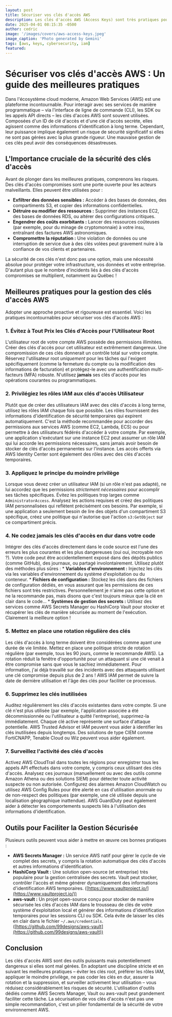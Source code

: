 ```yaml
---
layout: post
title: Sécuriser vos clés d'accès AWS
description: Les clés d'accès AWS (Access Keys) sont très pratiques pour se connecter en ligne de commande. Elles sont aussi dangereuses si mal utilisées.
date: 2025-04-01 08:15:35 -0500
author: cedric
image: '/images/covers/aws-access-keys.jpeg'
image_caption: 'Photo generated by Gemini'
tags: [aws, keys, cybersecurity, iam]
featured:
---
```

# Sécuriser vos clés d'accès AWS : Un guide des meilleures pratiques

Dans l'écosystème cloud moderne, Amazon Web Services (AWS) est une plateforme incontournable. Pour interagir avec ses services de manière programmatique – via l'interface de ligne de commande (CLI), les SDK ou les appels API directs – les clés d'accès AWS sont souvent utilisées. Composées d'un ID de clé d'accès et d'une clé d'accès secrète, elles agissent comme des informations d'identification à long terme. Cependant, leur puissance implique également un risque de sécurité significatif si elles ne sont pas gérées avec la plus grande rigueur. Une mauvaise gestion de ces clés peut avoir des conséquences désastreuses.

## L'Importance cruciale de la sécurité des clés d'accès

Avant de plonger dans les meilleures pratiques, comprenons les risques. Des clés d'accès compromises sont une porte ouverte pour les acteurs malveillants. Elles peuvent être utilisées pour :

* **Exfiltrer des données sensibles :** Accéder à des bases de données, des compartiments S3, et copier des informations confidentielles.
* **Détruire ou modifier des ressources :** Supprimer des instances EC2, des bases de données RDS, ou altérer des configurations critiques.
* **Engendrer des coûts exorbitants :** Lancer des ressources coûteuses (par exemple, pour du minage de cryptomonnaie) à votre insu, entraînant des factures AWS astronomiques.
* **Compromettre la réputation :** Une violation de données ou une interruption de service due à des clés volées peut gravement nuire à la confiance de vos clients et partenaires.

La sécurité de ces clés n'est donc pas une option, mais une nécessité absolue pour protéger votre infrastructure, vos données et votre entreprise. D'autant plus que le nombre d'incidents liés à des clés d'accès compromises se multiplient, notamment au Québec !

## Meilleures pratiques pour la gestion des clés d'accès AWS

Adopter une approche proactive et rigoureuse est essentiel. Voici les pratiques incontournables pour sécuriser vos clés d'accès AWS :

### 1. Évitez à Tout Prix les Clés d'Accès pour l'Utilisateur Root

L'utilisateur root de votre compte AWS possède des permissions illimitées. Créer des clés d'accès pour cet utilisateur est extrêmement dangereux. Une compromission de ces clés donnerait un contrôle total sur votre compte. Réservez l'utilisateur root *uniquement* pour les tâches qui l'exigent spécifiquement (comme la fermeture du compte ou la modification des informations de facturation) et protégez-le avec une authentification multi-facteurs (MFA) robuste. N'utilisez **jamais** ses clés d'accès pour les opérations courantes ou programmatiques.

### 2. Privilégiez les rôles IAM aux clés d'accès Utilisateur

Plutôt que de créer des utilisateurs IAM avec des clés d'accès à long terme, utilisez les rôles IAM chaque fois que possible. Les rôles fournissent des informations d'identification de sécurité temporaires qui expirent automatiquement. C'est la méthode recommandée pour accorder des permissions aux services AWS (comme EC2, Lambda, ECS) ou pour permettre à des utilisateurs fédérés d'accéder à votre compte. Par exemple, une application s'exécutant sur une instance EC2 peut assumer un rôle IAM qui lui accorde les permissions nécessaires, sans jamais avoir besoin de stocker de clés d'accès permanentes sur l'instance. Les accès offerts via AWS Identity Center sont également des rôles avec des clés d'accès temporaires.

### 3. Appliquez le principe du moindre privilège

Lorsque vous devez créer un utilisateur IAM (si un rôle n'est pas adapté), ne lui accordez que les permissions *strictement nécessaires* pour accomplir ses tâches spécifiques. Évitez les politiques trop larges comme `AdministratorAccess`. Analysez les actions requises et créez des politiques IAM personnalisées qui reflètent précisément ces besoins. Par exemple, si une application a seulement besoin de lire des objets d'un compartiment S3 spécifique, créez une politique qui n'autorise que l'action `s3:GetObject` sur ce compartiment précis.

### 4. Ne codez jamais les clés d'accès en dur dans votre code

Intégrer des clés d'accès directement dans le code source est l'une des erreurs les plus courantes et les plus dangereuses (oui oui, incroyable non ?). Votre code peut être accidentellement exposé dans des dépôts publics (comme GitHub), des journaux, ou partagé involontairement. Utilisez plutôt des méthodes plus sûres :
    * **Variables d'environnement :** Injectez les clés via les variables d'environnement du système d'exploitation ou du conteneur.
    * **Fichiers de configuration :** Stockez les clés dans des fichiers de configuration dédiés, en vous assurant que les permissions de ces fichiers sont très restrictives. Personnellement je n'aime pas cette option et ne la recommande pas, mais disons que c'est toujours mieux que la clé en clair dans le code...
    * **Systèmes de gestion des secrets :** Utilisez des services comme AWS Secrets Manager ou HashiCorp Vault pour stocker et récupérer les clés de manière sécurisée au moment de l'exécution. Clairement la meilleure option !

### 5. Mettez en place une rotation régulière des clés

Les clés d'accès à long terme doivent être considérées comme ayant une durée de vie limitée. Mettez en place une politique stricte de rotation régulière (par exemple, tous les 90 jours, comme le recommande AWS). La rotation réduit la fenêtre d'opportunité pour un attaquant si une clé venait à être compromise sans que vous le sachiez immédiatement. Pour information, j'ai déjà travaillé sur des incidents avec des attaquants utilisant une clé compromise depuis plus de 2 ans ! AWS IAM permet de suivre la date de dernière utilisation et l'âge des clés pour faciliter ce processus.

### 6. Supprimez les clés inutilisées

Auditez régulièrement les clés d'accès existantes dans votre compte. Si une clé n'est plus utilisée (par exemple, l'application associée a été décommissionnée ou l'utilisateur a quitté l'entreprise), supprimez-la immédiatement. Chaque clé active représente une surface d'attaque potentielle. AWS Trusted Advisor et IAM peuvent vous aider à identifier les clés inutilisées depuis longtemps. Des solutions de type CIEM comme FortiCNAPP, Tenable Cloud ou Wiz peuvent vous aider également.

### 7. Surveillez l'activité des clés d'accès

Activez AWS CloudTrail dans toutes les régions pour enregistrer tous les appels API effectués dans votre compte, y compris ceux utilisant des clés d'accès. Analysez ces journaux (manuellement ou avec des outils comme Amazon Athena ou des solutions SIEM) pour détecter toute activité suspecte ou non autorisée. Configurez des alarmes Amazon CloudWatch ou utilisez AWS Config Rules pour être alerté en cas d'utilisation anormale ou de non-respect des politiques (par exemple, une clé utilisée depuis une localisation géographique inattendue). AWS GuardDuty peut également aider à détecter les comportements suspects liés à l'utilisation des informations d'identification.

## Outils pour Faciliter la Gestion Sécurisée

Plusieurs outils peuvent vous aider à mettre en œuvre ces bonnes pratiques :

* **AWS Secrets Manager :** Un service AWS natif pour gérer le cycle de vie complet des secrets, y compris la rotation automatique des clés d'accès et autres informations d'identification.
* **HashiCorp Vault :** Une solution open-source (et entreprise) très populaire pour la gestion centralisée des secrets. Vault peut stocker, contrôler l'accès et même générer dynamiquement des informations d'identification AWS temporaires. ([https://www.vaultproject.io/](https://www.vaultproject.io/))
* **aws-vault :** Un projet open-source conçu pour stocker de manière sécurisée les clés d'accès IAM dans le trousseau de clés de votre système d'exploitation local et générer des informations d'identification temporaires pour les sessions CLI ou SDK. Cela évite de laisser les clés en clair dans le fichier `~/.aws/credentials`. ([https://github.com/99designs/aws-vault](https://github.com/99designs/aws-vault))

## Conclusion

Les clés d'accès AWS sont des outils puissants mais potentiellement dangereux si elles sont mal gérées. En adoptant une discipline stricte et en suivant les meilleures pratiques – éviter les clés root, préférer les rôles IAM, appliquer le moindre privilège, ne pas coder les clés en dur, assurer la rotation et la suppression, et surveiller activement leur utilisation – vous réduisez considérablement les risques de sécurité. L'utilisation d'outils dédiés comme AWS Secrets Manager, Vault ou aws-vault peut grandement faciliter cette tâche. La sécurisation de vos clés d'accès n'est pas une simple recommandation, c'est un pilier fondamental de la sécurité de votre environnement AWS.